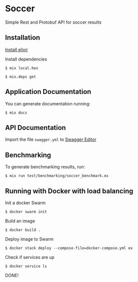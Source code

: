 # Soccer

Simple Rest and Protobuf API for soccer results

## Installation

[Install elixir](https://elixir-lang.org/install.html#distributions)

Install dependencies

 `$ mix local.hex`
 
 `$ mix.deps get`

## Application Documentation

You can generate documentation running:

`$ mix docs`

## API Documentation

Import the file `swagger.yml` to [Swagger Editor](https://editor.swagger.io/)

## Benchmarking

To generate benchmarking results, run:

`$ mix run test/benchmarking/soccer_benchmark.ex`

## Running with Docker with load balancing

Init a docker Swarm

`$ docker swarm init`

Build an image 

`$ docker build .`

Deploy image to Swarm 

`$ docker stack deploy --compose-file=docker-compose.yml ex`

Check if services are up

`$ docker service ls`

DONE!
